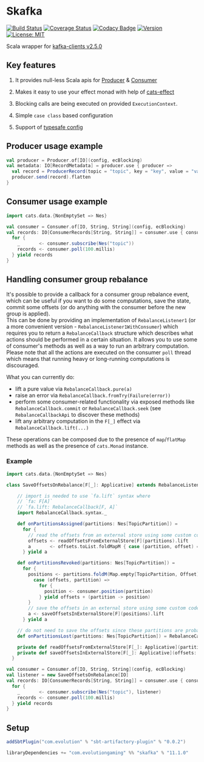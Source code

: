 # Skafka
[![Build Status](https://github.com/evolution-gaming/skafka/workflows/CI/badge.svg)](https://github.com/evolution-gaming/skafka/actions?query=workflow%3ACI)
[![Coverage Status](https://coveralls.io/repos/github/evolution-gaming/skafka/badge.svg?branch=master)](https://coveralls.io/github/evolution-gaming/skafka?branch=master)
[![Codacy Badge](https://api.codacy.com/project/badge/Grade/faac7c4d0b924320b60ce9eefc360b12)](https://www.codacy.com/app/evolution-gaming/skafka?utm_source=github.com&amp;utm_medium=referral&amp;utm_content=evolution-gaming/skafka&amp;utm_campaign=Badge_Grade)
[![Version](https://img.shields.io/badge/version-click-blue)](https://evolution.jfrog.io/artifactory/api/search/latestVersion?g=com.evolutiongaming&a=skafka_2.13&repos=public)
[![License: MIT](https://img.shields.io/badge/License-MIT-yellowgreen.svg)](https://opensource.org/licenses/MIT)

Scala wrapper for [kafka-clients v2.5.0](https://mvnrepository.com/artifact/org.apache.kafka/kafka-clients/2.5.0)

## Key features

1. It provides null-less Scala apis for [Producer](skafka/src/main/scala/com/evolutiongaming/skafka/producer/Producer.scala) & [Consumer](skafka/src/main/scala/com/evolutiongaming/skafka/consumer/Consumer.scala)

2. Makes it easy to use your effect monad with help of [cats-effect](https://typelevel.org/cats-effect/)

3. Blocking calls are being executed on provided `ExecutionContext`.

4. Simple `case class` based configuration

5. Support of [typesafe config](https://github.com/lightbend/config)    


## Producer usage example

```scala
val producer = Producer.of[IO](config, ecBlocking)
val metadata: IO[RecordMetadata] = producer.use { producer =>
  val record = ProducerRecord(topic = "topic", key = "key", value = "value") 
  producer.send(record).flatten 
}
```

## Consumer usage example

```scala
import cats.data.{NonEmptySet => Nes}

val consumer = Consumer.of[IO, String, String](config, ecBlocking)
val records: IO[ConsumerRecords[String, String]] = consumer.use { consumer => 
  for {
    _       <- consumer.subscribe(Nes("topic"))
    records <- consumer.poll(100.millis)
  } yield records 
}
```

## Handling consumer group rebalance
It's possible to provide a callback for a consumer group rebalance event, which can be useful if you want to do some computations,
save the state, commit some offsets (or do anything with the consumer before the new group is applied).  
This can be done by providing an implementation of `RebalanceListener1` (or a more convenient version - `RebalanceListener1WithConsumer`) 
which requires you to return a `RebalanceCallback` structure which describes what actions should be performed in a certain situation. 
It allows you to use some of consumer's methods as well as a way to run an arbitrary computation.
Please note that all the actions are executed on the consumer `poll` thread which means that running heavy or 
long-running computations is discouraged. 

What you can currently do:
- lift a pure value via `RebalanceCallback.pure(a)`
- raise an error via `RebalanceCallback.fromTry(Failure(error))`
- perform some consumer-related functionality via exposed methods like `RebalanceCallback.commit` or `RebalanceCallback.seek` 
  (see `RebalanceCallbackApi` to discover these methods)
- lift any arbitrary computation in the `F[_]` effect via `RebalanceCallback.lift(...)`  

These operations can be composed due to the presence of `map`/`flatMap` methods as well as the presence of `cats.Monad` instance.
### Example
```scala
import cats.data.{NonEmptySet => Nes}

class SaveOffsetsOnRebalance[F[_]: Applicative] extends RebalanceListener1WithConsumer[F] {

    // import is needed to use `fa.lift` syntax where
    // `fa: F[A]`
    // `fa.lift: RebalanceCallback[F, A]`
    import RebalanceCallback.syntax._

    def onPartitionsAssigned(partitions: Nes[TopicPartition]) =
      for {
        // read the offsets from an external store using some custom code not described here
        offsets <- readOffsetsFromExternalStore[F](partitions).lift
        a       <- offsets.toList.foldMapM { case (partition, offset) => consumer.seek(partition, offset) }
      } yield a

    def onPartitionsRevoked(partitions: Nes[TopicPartition]) =
      for {
        positions <- partitions.foldM(Map.empty[TopicPartition, Offset]) {
          case (offsets, partition) =>
            for {
              position <- consumer.position(partition)
            } yield offsets + (partition -> position)
        }
        // save the offsets in an external store using some custom code not described here
        a <- saveOffsetsInExternalStore[F](positions).lift
      } yield a

    // do not need to save the offsets since these partitions are probably owned by other consumers already
    def onPartitionsLost(partitions: Nes[TopicPartition]) = RebalanceCallback.empty

    private def readOffsetsFromExternalStore[F[_]: Applicative](partitions: Nes[TopicPartition]): F[Map[TopicPartition, Offset]] = ???
    private def saveOffsetsInExternalStore[F[_]: Applicative](offsets: Map[TopicPartition, Offset]): F[Unit] = ???
  }

val consumer = Consumer.of[IO, String, String](config, ecBlocking)
val listener = new SaveOffsetsOnRebalance[IO]
val records: IO[ConsumerRecords[String, String]] = consumer.use { consumer =>
  for {
    _       <- consumer.subscribe(Nes("topic"), listener)
    records <- consumer.poll(100.millis)
  } yield records
}
```

## Setup

```scala
addSbtPlugin("com.evolution" % "sbt-artifactory-plugin" % "0.0.2")

libraryDependencies += "com.evolutiongaming" %% "skafka" % "11.1.0"
``` 
